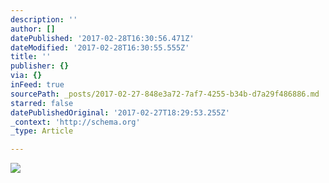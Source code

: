 ```yaml
---
description: ''
author: []
datePublished: '2017-02-28T16:30:56.471Z'
dateModified: '2017-02-28T16:30:55.555Z'
title: ''
publisher: {}
via: {}
inFeed: true
sourcePath: _posts/2017-02-27-848e3a72-7af7-4255-b34b-d7a29f486886.md
starred: false
datePublishedOriginal: '2017-02-27T18:29:53.255Z'
_context: 'http://schema.org'
_type: Article

---
```

![](https://the-grid-user-content.s3-us-west-2.amazonaws.com/9112905b-918d-4e3c-b531-05b2f9b8f0f4.jpg)